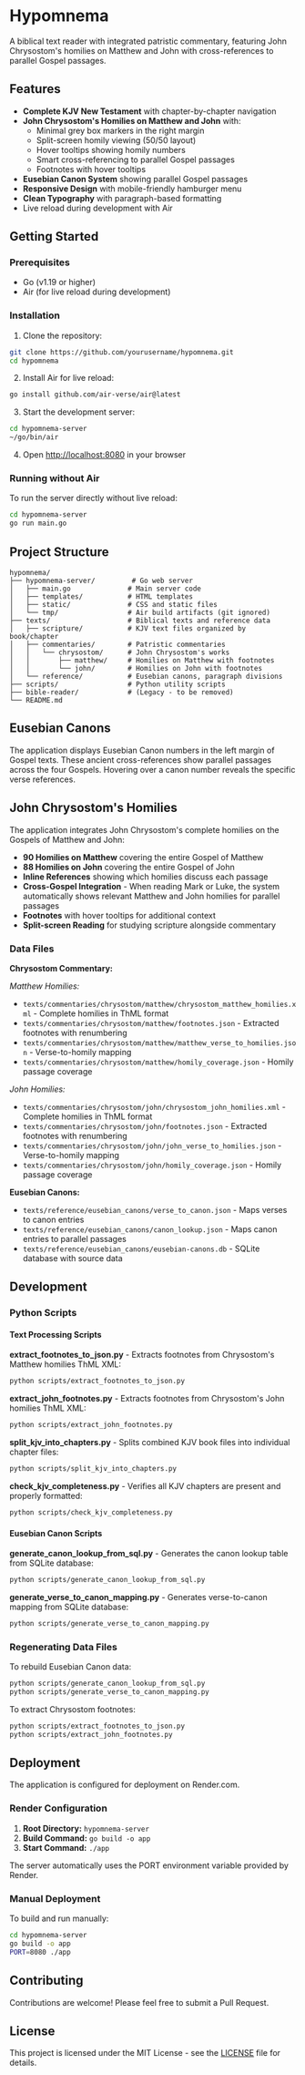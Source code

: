 # Hypomnema

A biblical text reader with integrated patristic commentary, featuring John Chrysostom's homilies on Matthew and John with cross-references to parallel Gospel passages.

## Features

- **Complete KJV New Testament** with chapter-by-chapter navigation
- **John Chrysostom's Homilies on Matthew and John** with:
  - Minimal grey box markers in the right margin
  - Split-screen homily viewing (50/50 layout)
  - Hover tooltips showing homily numbers
  - Smart cross-referencing to parallel Gospel passages
  - Footnotes with hover tooltips
- **Eusebian Canon System** showing parallel Gospel passages
- **Responsive Design** with mobile-friendly hamburger menu
- **Clean Typography** with paragraph-based formatting
- Live reload during development with Air

## Getting Started

### Prerequisites

- Go (v1.19 or higher)
- Air (for live reload during development)

### Installation

1. Clone the repository:
```bash
git clone https://github.com/yourusername/hypomnema.git
cd hypomnema
```

2. Install Air for live reload:
```bash
go install github.com/air-verse/air@latest
```

3. Start the development server:
```bash
cd hypomnema-server
~/go/bin/air
```

4. Open [http://localhost:8080](http://localhost:8080) in your browser

### Running without Air

To run the server directly without live reload:
```bash
cd hypomnema-server
go run main.go
```

## Project Structure

```
hypomnema/
├── hypomnema-server/         # Go web server
│   ├── main.go              # Main server code
│   ├── templates/           # HTML templates
│   ├── static/              # CSS and static files
│   └── tmp/                 # Air build artifacts (git ignored)
├── texts/                   # Biblical texts and reference data
│   ├── scripture/           # KJV text files organized by book/chapter
│   ├── commentaries/        # Patristic commentaries
│   │   └── chrysostom/      # John Chrysostom's works
│   │       ├── matthew/     # Homilies on Matthew with footnotes
│   │       └── john/        # Homilies on John with footnotes
│   └── reference/           # Eusebian canons, paragraph divisions
├── scripts/                 # Python utility scripts
├── bible-reader/            # (Legacy - to be removed)
└── README.md
```

## Eusebian Canons

The application displays Eusebian Canon numbers in the left margin of Gospel texts. These ancient cross-references show parallel passages across the four Gospels. Hovering over a canon number reveals the specific verse references.

## John Chrysostom's Homilies

The application integrates John Chrysostom's complete homilies on the Gospels of Matthew and John:

- **90 Homilies on Matthew** covering the entire Gospel of Matthew
- **88 Homilies on John** covering the entire Gospel of John
- **Inline References** showing which homilies discuss each passage
- **Cross-Gospel Integration** - When reading Mark or Luke, the system automatically shows relevant Matthew and John homilies for parallel passages
- **Footnotes** with hover tooltips for additional context
- **Split-screen Reading** for studying scripture alongside commentary

### Data Files

**Chrysostom Commentary:**

*Matthew Homilies:*
- `texts/commentaries/chrysostom/matthew/chrysostom_matthew_homilies.xml` - Complete homilies in ThML format
- `texts/commentaries/chrysostom/matthew/footnotes.json` - Extracted footnotes with renumbering
- `texts/commentaries/chrysostom/matthew/matthew_verse_to_homilies.json` - Verse-to-homily mapping
- `texts/commentaries/chrysostom/matthew/homily_coverage.json` - Homily passage coverage

*John Homilies:*
- `texts/commentaries/chrysostom/john/chrysostom_john_homilies.xml` - Complete homilies in ThML format
- `texts/commentaries/chrysostom/john/footnotes.json` - Extracted footnotes with renumbering
- `texts/commentaries/chrysostom/john/john_verse_to_homilies.json` - Verse-to-homily mapping
- `texts/commentaries/chrysostom/john/homily_coverage.json` - Homily passage coverage

**Eusebian Canons:**
- `texts/reference/eusebian_canons/verse_to_canon.json` - Maps verses to canon entries
- `texts/reference/eusebian_canons/canon_lookup.json` - Maps canon entries to parallel passages
- `texts/reference/eusebian_canons/eusebian-canons.db` - SQLite database with source data

## Development

### Python Scripts

#### Text Processing Scripts

**extract_footnotes_to_json.py** - Extracts footnotes from Chrysostom's Matthew homilies ThML XML:
```bash
python scripts/extract_footnotes_to_json.py
```

**extract_john_footnotes.py** - Extracts footnotes from Chrysostom's John homilies ThML XML:
```bash
python scripts/extract_john_footnotes.py
```

**split_kjv_into_chapters.py** - Splits combined KJV book files into individual chapter files:
```bash
python scripts/split_kjv_into_chapters.py
```

**check_kjv_completeness.py** - Verifies all KJV chapters are present and properly formatted:
```bash
python scripts/check_kjv_completeness.py
```

#### Eusebian Canon Scripts

**generate_canon_lookup_from_sql.py** - Generates the canon lookup table from SQLite database:
```bash
python scripts/generate_canon_lookup_from_sql.py
```

**generate_verse_to_canon_mapping.py** - Generates verse-to-canon mapping from SQLite database:
```bash
python scripts/generate_verse_to_canon_mapping.py
```

### Regenerating Data Files

To rebuild Eusebian Canon data:
```bash
python scripts/generate_canon_lookup_from_sql.py
python scripts/generate_verse_to_canon_mapping.py
```

To extract Chrysostom footnotes:
```bash
python scripts/extract_footnotes_to_json.py
python scripts/extract_john_footnotes.py
```

## Deployment

The application is configured for deployment on Render.com.

### Render Configuration

1. **Root Directory:** `hypomnema-server`
2. **Build Command:** `go build -o app`
3. **Start Command:** `./app`

The server automatically uses the PORT environment variable provided by Render.

### Manual Deployment

To build and run manually:
```bash
cd hypomnema-server
go build -o app
PORT=8080 ./app
```

## Contributing

Contributions are welcome! Please feel free to submit a Pull Request.

## License

This project is licensed under the MIT License - see the [LICENSE](LICENSE) file for details.